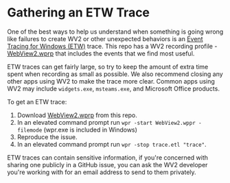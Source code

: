 # Gathering an ETW Trace
One of the best ways to help us understand when something is going wrong like failures to create WV2 or other unexpected behaviors is an [Event Tracing for Windows (ETW)](https://learn.microsoft.com/en-us/windows-hardware/test/wpt/event-tracing-for-windows) trace. This repo has a WV2 recording profile - [WebView2.wprp](WebView2.wprp) that includes the events that we find most useful. 

ETW traces can get fairly large, so try to keep the amount of extra time spent when recording as small as possible. We also recommend closing any other apps using WV2 to make the trace more clear. Common apps using WV2 may include `widgets.exe`, `msteams.exe`, and Microsoft Office products.

To get an ETW trace:
1. Download [WebView2.wprp](WebView2.wprp) from this repo.
2. In an elevated command prompt run `wpr -start WebView2.wppr -filemode` (wpr.exe is included in Windows)
3. Reproduce the issue.
4. In an elevated command prompt run `wpr -stop trace.etl "trace"`.

ETW traces can contain sensitive information, if you're concerned with sharing one publicly in a GitHub issue, you can ask the WV2 developer you're working with for an email address to send to them privately.
